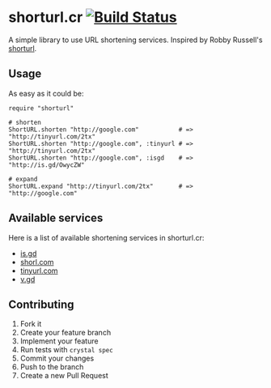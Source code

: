 # shorturl.cr [![Build Status](https://travis-ci.org/veelenga/shorturl.cr.svg?branch=master)](https://travis-ci.org/veelenga/shorturl.cr)

A simple library to use URL shortening services. Inspired by Robby Russell's [shorturl](https://github.com/robbyrussell/shorturl).

## Usage

As easy as it could be:

```crystal
require "shorturl"

# shorten
ShortURL.shorten "http://google.com"           # => "http://tinyurl.com/2tx"
ShortURL.shorten "http://google.com", :tinyurl # => "http://tinyurl.com/2tx"
ShortURL.shorten "http://google.com", :isgd    # => "http://is.gd/OwycZW"

# expand
ShortURL.expand "http://tinyurl.com/2tx"       # => "http://google.com"
```
## Available services

Here is a list of available shortening services in shorturl.cr:

* [is.gd](http://is.gd)
* [shorl.com](http://shorl.com)
* [tinyurl.com](http://tinyurl.com)
* [v.gd](http://v.gd)

## Contributing

1. Fork it
1. Create your feature branch
1. Implement your feature
1. Run tests with `crystal spec`
1. Commit your changes
1. Push to the branch
1. Create a new Pull Request
